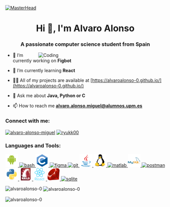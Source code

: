 [![MasterHead](https://i.pinimg.com/originals/9f/a4/8b/9fa48b09b94618f8657fdfb4efdd0e3d.jpg)](https://alvaroalonso-0.github.io)

<h1 align="center">Hi 👋, I'm Alvaro Alonso</h1>
<h3 align="center">A passionate computer science student from Spain</h3>

<img align="right" alt="Coding" width="400" src="https://64.media.tumblr.com/c543af9dd505c21d3d8d66575b25d43b/tumblr_p0ht0jtumP1vu5dwpo1_500.gif">

<!-- <p align="left"> <img src="https://komarev.com/ghpvc/?username=alvaroalonso-0&label=Profile%20views&color=0e75b6&style=flat" alt="alvaroalonso-0" /> </p> -->

- 🔭 I’m currently working on **Figbot**

- 🌱 I’m currently learning **React**

- 👨‍💻 All of my projects are available at [https://alvaroalonso-0.github.io/](https://alvaroalonso-0.github.io/)

- 💬 Ask me about **Java, Python or C**

- 📫 How to reach me **alvaro.alonso.miguel@alumnos.upm.es**

<h3 align="left">Connect with me:</h3>
<p align="left">
<a href="https://linkedin.com/in/alvaro-alonso-miguel" target="blank"><img align="center" src="https://raw.githubusercontent.com/rahuldkjain/github-profile-readme-generator/master/src/images/icons/Social/linked-in-alt.svg" alt="alvaro-alonso-miguel" height="30" width="40" /></a>
<a href="https://www.hackerrank.com/ryukk00" target="blank"><img align="center" src="https://raw.githubusercontent.com/rahuldkjain/github-profile-readme-generator/master/src/images/icons/Social/hackerrank.svg" alt="ryukk00" height="30" width="40" /></a>
</p>

<h3 align="left">Languages and Tools:</h3>
<p align="left"> <a href="https://developer.android.com" target="_blank" rel="noreferrer"> <img src="https://raw.githubusercontent.com/devicons/devicon/master/icons/android/android-original-wordmark.svg" alt="android" width="40" height="40"/> </a> <a href="https://www.gnu.org/software/bash/" target="_blank" rel="noreferrer"> <img src="https://www.vectorlogo.zone/logos/gnu_bash/gnu_bash-icon.svg" alt="bash" width="40" height="40"/> </a> <a href="https://www.cprogramming.com/" target="_blank" rel="noreferrer"> <img src="https://raw.githubusercontent.com/devicons/devicon/master/icons/c/c-original.svg" alt="c" width="40" height="40"/> </a> <a href="https://www.figma.com/" target="_blank" rel="noreferrer"> <img src="https://www.vectorlogo.zone/logos/figma/figma-icon.svg" alt="figma" width="40" height="40"/> </a> <a href="https://git-scm.com/" target="_blank" rel="noreferrer"> <img src="https://www.vectorlogo.zone/logos/git-scm/git-scm-icon.svg" alt="git" width="40" height="40"/> </a> <a href="https://www.java.com" target="_blank" rel="noreferrer"> <img src="https://raw.githubusercontent.com/devicons/devicon/master/icons/java/java-original.svg" alt="java" width="40" height="40"/> </a> <a href="https://www.linux.org/" target="_blank" rel="noreferrer"> <img src="https://raw.githubusercontent.com/devicons/devicon/master/icons/linux/linux-original.svg" alt="linux" width="40" height="40"/> </a> <a href="https://www.mathworks.com/" target="_blank" rel="noreferrer"> <img src="https://upload.wikimedia.org/wikipedia/commons/2/21/Matlab_Logo.png" alt="matlab" width="40" height="40"/> </a> <a href="https://www.mysql.com/" target="_blank" rel="noreferrer"> <img src="https://raw.githubusercontent.com/devicons/devicon/master/icons/mysql/mysql-original-wordmark.svg" alt="mysql" width="40" height="40"/> </a> <a href="https://postman.com" target="_blank" rel="noreferrer"> <img src="https://www.vectorlogo.zone/logos/getpostman/getpostman-icon.svg" alt="postman" width="40" height="40"/> </a> <a href="https://www.python.org" target="_blank" rel="noreferrer"> <img src="https://raw.githubusercontent.com/devicons/devicon/master/icons/python/python-original.svg" alt="python" width="40" height="40"/> </a> <a href="https://rubyonrails.org" target="_blank" rel="noreferrer"> <img src="https://raw.githubusercontent.com/devicons/devicon/master/icons/rails/rails-original-wordmark.svg" alt="rails" width="40" height="40"/> </a> <a href="https://reactjs.org/" target="_blank" rel="noreferrer"> <img src="https://raw.githubusercontent.com/devicons/devicon/master/icons/react/react-original-wordmark.svg" alt="react" width="40" height="40"/> </a> <a href="https://www.ruby-lang.org/en/" target="_blank" rel="noreferrer"> <img src="https://raw.githubusercontent.com/devicons/devicon/master/icons/ruby/ruby-original.svg" alt="ruby" width="40" height="40"/> </a> <a href="https://www.sqlite.org/" target="_blank" rel="noreferrer"> <img src="https://www.vectorlogo.zone/logos/sqlite/sqlite-icon.svg" alt="sqlite" width="40" height="40"/> </a> </p>

<p><img align="left" src="https://github-readme-stats.vercel.app/api/top-langs?username=alvaroalonso-0&show_icons=true&locale=en&layout=compact" alt="alvaroalonso-0" /></p>

<p>&nbsp;<img align="center" src="https://github-readme-stats.vercel.app/api?username=alvaroalonso-0&show_icons=true&locale=en" alt="alvaroalonso-0" /></p>

<p><img align="center" src="https://github-readme-streak-stats.herokuapp.com/?user=alvaroalonso-0&" alt="alvaroalonso-0" /></p>
